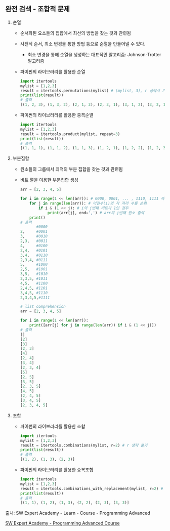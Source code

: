 ## 완전 검색 - 조합적 문제

1. 순열

   - 순서화된 요소들의 집합에서 최선의 방법을 찾는 것과 관련됨
   - 사전식 순서, 최소 변경을 통한 방법 등으로 순열을 만들어낼 수 있다.
     - 최소 변경을 통해 순열을 생성하는 대표적인 알고리즘: Johnson-Trotter 알고리즘

   - 파이썬의 라이브러리를 활용한 순열

     ```python
     import itertools
     mylist = [1,2,3]
     result = itertools.permutations(mylist) # (mylist, 3), r 생략시 기본값 리스트 크기
     print(list(result))
     # 출력
     [(1, 2, 3), (1, 3, 2), (2, 1, 3), (2, 3, 1), (3, 1, 2), (3, 2, 1)]
     ```

   - 파이썬의 라이브러리를 활용한 중복순열

     ```python
     import itertools
     mylist = [1,2,3]
     result = itertools.product(mylist, repeat=3)
     print(list(result))
     # 출력
     [(1, 1, 1), (1, 1, 2), (1, 1, 3), (1, 2, 1), (1, 2, 2), (1, 2, 3), (1, 3, 1), (1, 3, 2), (1, 3, 3), (2, 1, 1), (2, 1, 2), (2, 1, 3), (2, 2, 1), (2, 2, 2), (2, 2, 3), (2, 3, 1), (2, 3, 2), (2, 3, 3), (3, 1, 1), (3, 1, 2), (3, 1, 3), (3, 2, 1), (3, 2, 2), (3, 2, 3), (3, 3, 1), (3, 3, 2), (3, 3, 3)]
     ```

     

2. 부분집합

   - 원소들의 그룹에서 최적의 부분 집합을 찾는 것과 관련됨

   - 비트 열을 이용한 부분집합 생성

     ```python
     arr = [2, 3, 4, 5]
     
     for i in range(1 << len(arr)): # 0000, 0001, ... , 1110, 1111 까지 모든 수를 포함
         for j in range(len(arr)): # 이진수(i)의 각 자리 수를 순회
             if i & (1 << j): # i의 j번째 비트가 1인 경우
                 print(arr[j], end=',') # arr의 j번째 원소 출력
         print()
     # 출력
     		#0000
     2,		#0001
     3,		#0010
     2,3,	#0011
     4,		#0100
     2,4,	#0101
     3,4,	#0110
     2,3,4,	#0111
     5,		#1000
     2,5,	#1001
     3,5,	#1010
     2,3,5,	#1011
     4,5,	#1100
     2,4,5,	#1101
     3,4,5,	#1110
     2,3,4,5,#1111
     ```

     ```python
     # list comprehension
     arr = [2, 3, 4, 5]
     
     for i in range(1 << len(arr)):
         print([arr[j] for j in range(len(arr)) if i & (1 << j)])
     # 출력
     []
     [2]
     [3]
     [2, 3]
     [4]
     [2, 4]
     [3, 4]
     [2, 3, 4]
     [5]
     [2, 5]
     [3, 5]
     [2, 3, 5]
     [4, 5]
     [2, 4, 5]
     [3, 4, 5]
     [2, 3, 4, 5]
     ```

     

3. 조합

   - 파이썬의 라이브러리를 활용한 조합

     ```python
     import itertools
     mylist = [1,2,3]
     result = itertools.combinations(mylist, r=2) # r 생략 불가
     print(list(result))
     # 출력 
     [(1, 2), (1, 3), (2, 3)]
     ```

   - 파이썬의 라이브러리를 활용한 중복조합

     ```python
     import itertools
     mylist = [1,2,3]
     result = itertools.combinations_with_replacement(mylist, r=2) # r 생략 불가
     print(list(result))
     # 출력
     [(1, 1), (1, 2), (1, 3), (2, 2), (2, 3), (3, 3)]
     ```

     







출처: SW Expert Academy - Learn - Course - Programming Advanced

[SW Expert Academy - Programming Advanced Course](https://swexpertacademy.com/main/learn/course/subjectList.do?courseId=AVuPDYSqAAbw5UW6)

